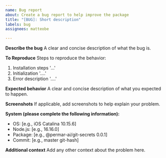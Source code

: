 ```yaml
---
name: Bug report
about: Create a bug report to help improve the package
title: "[BUG]: Short description"
labels: bug
assignees: matteobe

---
```


**Describe the bug**
A clear and concise description of what the bug is.

**To Reproduce**
Steps to reproduce the behavior:
1. Installation steps '...'
2. Initialization '....'
3. Error description '....'

**Expected behavior**
A clear and concise description of what you expected to happen.

**Screenshots**
If applicable, add screenshots to help explain your problem.

**System (please complete the following information):**
- OS: [e.g., iOS Catalina 10.15.6]
- Node.js: [e.g., 16.16.0]
- Package: [e.g., @permar-ai/git-secrets 0.0.1]
- Commit: [e.g., master git-hash]

**Additional context**
Add any other context about the problem here.
